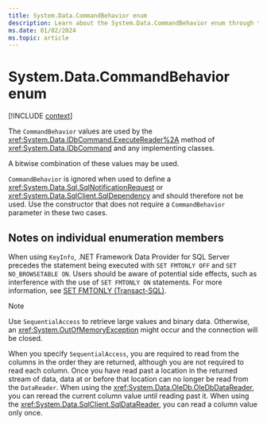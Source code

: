 ```yaml
---
title: System.Data.CommandBehavior enum
description: Learn about the System.Data.CommandBehavior enum through these additional API remarks.
ms.date: 01/02/2024
ms.topic: article
---
```

# System.Data.CommandBehavior enum

[!INCLUDE [context](includes/context.md)]

The `CommandBehavior` values are used by the <xref:System.Data.IDbCommand.ExecuteReader%2A> method of <xref:System.Data.IDbCommand> and any implementing classes.

A bitwise combination of these values may be used.

`CommandBehavior` is ignored when used to define a <xref:System.Data.Sql.SqlNotificationRequest> or <xref:System.Data.SqlClient.SqlDependency> and should therefore not be used. Use the constructor that does not require a `CommandBehavior` parameter in these two cases.

## Notes on individual enumeration members

When using `KeyInfo`, .NET Framework Data Provider for SQL Server precedes the statement being executed with `SET FMTONLY OFF` and `SET NO_BROWSETABLE ON`. Users should be aware of potential side effects, such as interference with the use of `SET FMTONLY ON` statements. For more information, see [SET FMTONLY (Transact-SQL)](/sql/t-sql/statements/set-fmtonly-transact-sql).

> [!NOTE]
> Use `SequentialAccess` to retrieve large values and binary data. Otherwise, an <xref:System.OutOfMemoryException> might occur and the connection will be closed.

When you specify `SequentialAccess`, you are required to read from the columns in the order they are returned, although you are not required to read each column. Once you have read past a location in the returned stream of data, data at or before that location can no longer be read from the `DataReader`. When using the <xref:System.Data.OleDb.OleDbDataReader>, you can reread the current column value until reading past it. When using the <xref:System.Data.SqlClient.SqlDataReader>, you can read a column value only once.
